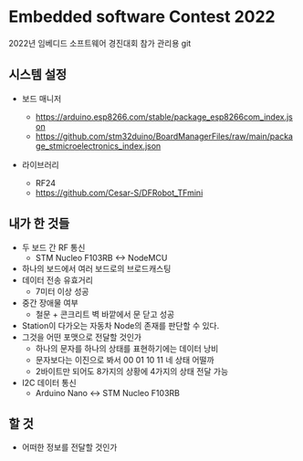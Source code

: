 # Embedded software Contest 2022

2022년 임베디드 소프트웨어 경진대회 참가 관리용 git

## 시스템 설정

* 보드 매니저
  * <https://arduino.esp8266.com/stable/package_esp8266com_index.json>  
  * <https://github.com/stm32duino/BoardManagerFiles/raw/main/package_stmicroelectronics_index.json>  

* 라이브러리
  * RF24  
  * <https://github.com/Cesar-S/DFRobot_TFmini>  

## 내가 한 것들

* 두 보드 간 RF 통신
  * STM Nucleo F103RB <-> NodeMCU
* 하나의 보드에서 여러 보드로의 브로드캐스팅
* 데이터 전송 유효거리
  * 7미터 이상 성공
* 중간 장애물 여부
  * 철문 + 콘크리트 벽 바깥에서 문 닫고 성공
* Station이 다가오는 자동차 Node의 존재를 판단할 수 있다.
* 그것을 어떤 포맷으로 전달할 것인가
  * 하나의 문자를 하나의 상태를 표현하기에는 데이터 낭비
  * 문자보다는 이진으로 봐서 00 01 10 11 네 상태 어떨까
  * 2바이트만 되어도 8가지의 상황에 4가지의 상태 전달 가능
* I2C 데이터 통신
  * Arduino Nano <-> STM Nucleo F103RB

## 할 것

* 어떠한 정보를 전달할 것인가
